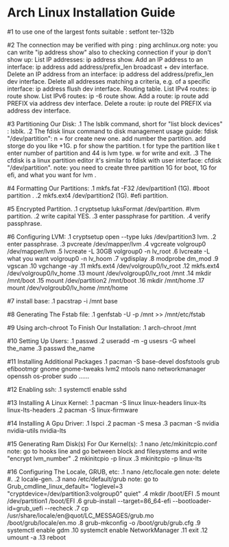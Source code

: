# Arch Linux Installation Guide

#1 to use one of the largest fonts suitable : setfont ter-132b

#2 The connection may be verified with ping : ping archlinux.org
note: you can write "ip address show" also to checking connection if your ip don't show up:
List IP addresses: ip address show.
Add an IP address to an interface: ip address add address/prefix_len broadcast + dev interface.
Delete an IP address from an interface: ip address del address/prefix_len dev interface.
Delete all addresses matching a criteria, e.g. of a specific interface: ip address flush dev interface.
Routing table.
List IPv4 routes: ip route show.
List IPv6 routes: ip -6 route show.
Add a route: ip route add PREFIX via address dev interface.
Delete a route: ip route del PREFIX via address dev interface.

#3 Partitioning Our Disk:
.1 The lsblk command, short for "list block devices" : lsblk.
.2 The fdisk linux command to disk management usage guide: fdisk "/dev/partition":
  n = for create new one.
  add number the partition.
  add storge do you like +1G.
  p for show the partition.
  t for type the partition like t enter number of partition and 44 is lvm type.
  w for write and exit.
.3 The cfdisk is a linux partition editor it's similar to fdisk with user interface: cfdisk "/dev/partition".
note: you need to create three partition 1G for boot, 1G for efi, and what you want for lvm .

#4 Formatting Our Partitions:
.1 mkfs.fat -F32 /dev/partition1 (1G). #boot partition .
.2 mkfs.ext4 /dev/partition2 (1G). #efi partition.

#5 Encrypted Partition.
.1 cryptsetup luksFormat /dev/partition. #lvm partition.
.2 write capital YES.
.3 enter passphrase for partition.
.4 verify passphrase.

#6 Configuring LVM:
.1 cryptsetup open --type luks /dev/partition3 lvm.
.2 enter passphrase.
.3 pvcreate /dev/mapper/lvm
.4 vgcreate volgroup0 /dev/mapper/lvm
.5 lvcreate -L 30GB volgroup0 -n lv_root
.6 lvcreate -L what you want volgroup0 -n lv_hoom
.7 vgdisplay
.8 modprobe dm_mod
.9 vgscan
.10 vgchange -ay
.11 mkfs.ext4 /dev/volgroup0/lv_root
.12 mkfs.ext4 /dev/volgroup0/lv_home
.13 mount /dev/volgroup0/lv_root /mnt
.14 mkdir /mnt/boot
.15 mount /dev/partition2 /mnt/boot
.16 mkdir /mnt/home
.17 mount /dev/volgroub0/lv_home /mnt/home

#7 install base:
.1 pacstrap -i /mnt base

#8 Generating The Fstab file:
.1 genfstab -U -p /mnt >> /mnt/etc/fstab

#9 Using arch-chroot To Finish Our Installation:
.1 arch-chroot /mnt

#10 Setting Up Users:
.1 passwd
.2 useradd -m -g usesrs -G wheel the_name
.3 passwd the_name

#11 Installing Additional Packages
.1 pacman -S base-devel dosfstools grub efibootmgr gnome gnome-tweaks lvm2 mtools nano 
networkmanager openssh os-prober sudo ......

#12 Enabling ssh:
.1 systemctl enable sshd

#13 Installing A Linux Kernel:
.1 pacman -S linux linux-headers linux-lts linux-lts-headers
.2 pacman -S linux-firmware

#14 Installing A Gpu Driver:
.1 lspci
.2 pacman -S mesa
.3 pacman -S nvidia nvidia-utils nvidia-lts

#15 Generating Ram Disk(s) For Our Kernel(s):
.1 nano /etc/mkinitcpio.conf
note: go to hooks line and go between block and filesystems and write "encrypt lvm_number"
.2 mkinitcpio -p linux 
.3 mkinitcpio -p linux-lts

#16 Configuring The Locale, GRUB, etc:
.1 nano /etc/locale.gen
note: delete #.
.2 locale-gen.
.3 nano /etc/default/grub
note: go to Grub_cmdline_linux_default= "loglevel=3 "cryptdevice=/dev/partition3:volgroup0" quiet"
.4 mkdir /boot/EFI
.5 mount /dev/partition1 /boot/EFI
.6 grub-install  --target=86_64-efi --bootloader-id=grub_uefi --recheck
.7 cp /usr/share/locale/en\@quot/LC_MESSAGES/grub.mo /boot/grub/locale/en.mo
.8 grub-mkconfig -o /boot/grub/grub.cfg
.9 systemctl enable gdm
.10 systemclt enable NetworkManager
.11 exit
.12 umount -a
.13 reboot
